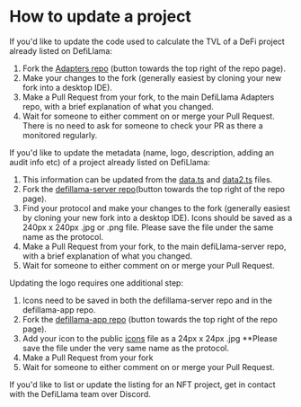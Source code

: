 # How to update a project

If you'd like to update the code used to calculate the TVL of a DeFi project already listed on DefiLlama:

1. Fork the [Adapters repo](https://github.com/DefiLlama/DefiLlama-Adapters) (button towards the top right of the repo page).
2. Make your changes to the fork (generally easiest by cloning your new fork into a desktop IDE).
3. Make a Pull Request from your fork, to the main DefiLlama Adapters repo, with a brief explanation of what you changed.
4. Wait for someone to either comment on or merge your Pull Request. There is no need to ask for someone to check your PR as there a monitored regularly.



If you'd like to update the metadata (name, logo, description, adding an audit info etc) of a project already listed on DefiLlama:

1. This information can be updated from the [data.ts](https://github.com/DefiLlama/defillama-server/blob/master/defi/src/protocols/data.ts) and [data2.ts](https://github.com/DefiLlama/defillama-server/blob/master/defi/src/protocols/data2.ts) files.
2. Fork the [defillama-server repo](https://github.com/DefiLlama/defillama-server)(button towards the top right of the repo page).
3. Find your protocol and make your changes to the fork (generally easiest by cloning your new fork into a desktop IDE). Icons should be saved as a 240px x 240px .jpg or .png file. Please save the file under the same name as the protocol.
4. Make a Pull Request from your fork, to the main defiLlama-server repo, with a brief explanation of what you changed.
5. Wait for someone to either comment on or merge your Pull Request.&#x20;

Updating the logo requires one additional step:

1. Icons need to be saved in both the defillama-server repo and in the defillama-app repo.
2. Fork the [defillama-app repo](https://github.com/DefiLlama/defillama-app) (button towards the top right of the repo page).
3. Add your icon to the public [icons](https://github.com/DefiLlama/defillama-app/tree/main/public/icons) file as a 24px x 24px .jpg \*\*Please save the file under the very same name as the protocol.
4. Make a Pull Request from your fork
5. Wait for someone to either comment on or merge your Pull Request.&#x20;



If you'd like to list or update the listing for an NFT project, get in contact with the DefiLlama team over Discord.
